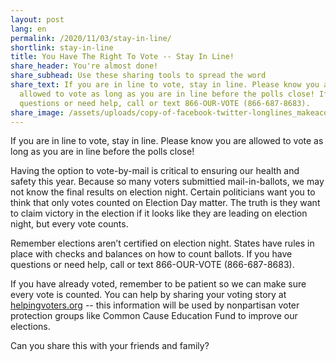 ```yaml
---
layout: post
lang: en
permalink: /2020/11/03/stay-in-line/
shortlink: stay-in-line
title: You Have The Right To Vote -- Stay In Line!
share_header: You're almost done!
share_subhead: Use these sharing tools to spread the word
share_text: If you are in line to vote, stay in line. Please know you are
  allowed to vote as long as you are in line before the polls close! If you have
  questions or need help, call or text 866-OUR-VOTE (866-687-8683).
share_image: /assets/uploads/copy-of-facebook-twitter-longlines_makeacopy-1-.png
---
```

If you are in line to vote, stay in line. Please know you are allowed to vote as long as you are in line before the polls close! 

Having the option to vote-by-mail is critical to ensuring our health and safety this year. Because so many voters submittied mail-in-ballots, we may not know the final results on election night. Certain politicians want you to think that only votes counted on Election Day matter. The truth is they want to claim victory in the election if it looks like they are leading on election night, but every vote counts. 

Remember elections aren’t certified on election night. States have rules in place with checks and balances on how to count ballots. If you have questions or need help, call or text 866-OUR-VOTE (866-687-8683).

If you have already voted, remember to be patient so we can make sure every vote is counted. You can help by sharing your voting story at [helpingvoters.org](https://helpingvoters.org) -- this information will be used by nonpartisan voter protection groups like Common Cause Education Fund to improve our elections. 

Can you share this with your friends and family?